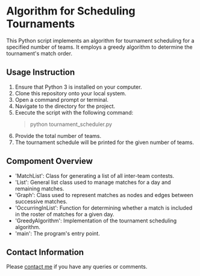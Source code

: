 # Algorithm for Scheduling Tournaments

This Python script implements an algorithm for tournament scheduling for a specified number of teams. It employs a greedy algorithm to determine the tournament's match order.


## Usage Instruction

1. Ensure that Python 3 is installed on your computer.
2. Clone this repository onto your local system.
3. Open a command prompt or terminal.
4. Navigate to the directory for the project.
5. Execute the script with the following command:
   > python tournament_scheduler.py
6. Provide the total number of teams.
7. The tournament schedule will be printed for the given number of teams.

## Compoment Overview

- 'MatchList': Class for generating a list of all inter-team contests.
- 'List': General list class used to manage matches for a day and remaining matches.
- 'Graph': Class used to represent matches as nodes and edges between successive matches.
- 'OccurringInList': Function for determining whether a match is included in the roster of matches for a given day.
- 'GreedyAlgorithm': Implementation of the tournament scheduling algorithm.
- 'main': The program's entry point.


## Contact Information

Please [contact me](mailto:luckyharrysingh@gmail.com) if you have any queries or comments.

